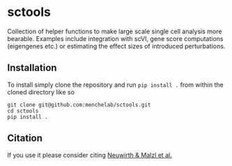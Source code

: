 # sctools
Collection of helper functions to make large scale single cell analysis more bearable. Examples include integration with scVI, gene score computations (eigengenes etc.) or estimating the effect sizes of introduced perturbations.

## Installation
To install simply clone the repository and run `pip install .` from within the cloned directory like so
```
git clone git@github.com:menchelab/sctools.git
cd sctools
pip install .
```
## Citation
If you use it please consider citing [Neuwirth & Malzl et al.](https://doi.org/10.1101/2024.03.25.586519)
